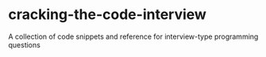 # cracking-the-code-interview
A collection of code snippets and reference for interview-type programming questions

